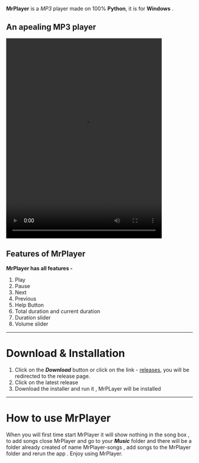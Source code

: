 

**MrPlayer** is a _MP3_ player made on 100% **Python**, it is for **Windows** .

An apealing MP3 player
---
<video controls width="420" height="540"><source src="main.mp4" type="video/mp4"></video>

## Features of MrPlayer

**MrPlayer has all features -**

1. Play
2. Pause
3. Next
4. Previous
5. Help Button
6. Total duration and current duration
7. Duration slider
8. Volume slider

---
# Download & Installation
1. Click on the **_Download_** button or click on the link - [releases](https://www.github.com/AkshatChauhan18/Mrplayer/releases), you will be redirected to the release page.
2. Click on the latest release
3. Download the installer and run it , MrPLayer will be installed 

---
# How to use MrPlayer

When you will first time start MrPlayer it will show nothing in the song box ,
to add songs close MrPlayer and go to your ***Music*** folder
and there will be a folder already created of name MrPlayer-songs , add songs
to the MrPlayer folder and rerun the app . Enjoy using MrPlayer. 
